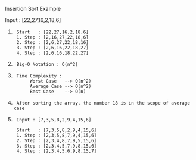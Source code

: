 Insertion Sort Example

Input : [22,27,16,2,18,6]

1)      Start   : [22,27,16,2,18,6]
        1. Step : [2,16,27,22,18,6]
        2. Step : [2,6,27,22,18,16]
        3. Step : [2,6,16,22,18,27]
        4. Step : [2,6,16,18,22,27]

2)      Big-O Notation : O(n^2)

3)      Time Complexity : 
             Worst Case   --> O(n^2)
             Average Case --> O(n^2)
             Best Case    --> O(n)
      
4)      After sorting the array, the number 18 is in the scope of average case

5)      Input : [7,3,5,8,2,9,4,15,6]

        Start   : [7,3,5,8,2,9,4,15,6]
        1. Step : [2,3,5,8,7,9,4,15,6]
        2. Step : [2,3,4,8,7,9,5,15,6]
        3. Step : [2,3,4,5,7,9,8,15,6]
        4. Step : [2,3,4,5,6,9,8,15,7]


